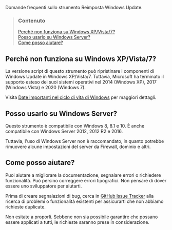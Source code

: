 Domande frequenti sullo strumento Reimposta Windows Update.


> ### Contenuto
> 
> [Perché non funziona su Windows XP/Vista/7?](#perché-non-funziona-su-windows-xpvista7) <br />
> [Posso usarlo su Windows Server?](#posso-usarlo-su-windows-server) <br />
> [Come posso aiutare?](#come-posso-aiutare)


## Perché non funziona su Windows XP/Vista/7?

La versione script di questo strumento può ripristinare i componenti di Windows Update in Windows XP/Vista/7. Tuttavia, Microsoft ha terminato il supporto esteso dei suoi sistemi operativi nel 2014 (Windows XP), 2017 (Windows Vista) e 2020 (Windows 7).

Visita [Date importanti nel ciclo di vita di Windows](https://support.microsoft.com/it-it/kb/13853) per maggiori dettagli.


## Posso usarlo su Windows Server?

Questo strumento è compatibile con Windows 8, 8.1 e 10. È anche compatibile con Windows Server 2012, 2012 R2 e 2016.

Tuttavia, l'uso di Windows Server non è raccomandato, in quanto potrebbe rimuovere alcune impostazioni del server da Firewall, dominio e altri.


## Come posso aiutare?

Puoi aiutare a migliorare la documentazione, segnalare errori o richiedere funzionalità. Può persino correggere errori tipografici. Non pensare di dover essere uno sviluppatore per aiutarti.

Prima di creare segnalazioni di bug, cerca in [GitHub Issue Tracker](https://github.com/ManuelGil/Reset-Windows-Update-Tool/issues) alla ricerca di problemi o funzionalità esistenti per assicurarti che non abbiamo richieste duplicate.

Non esitate a proporli. Sebbene non sia possibile garantire che possano essere applicati a tutti, le richieste saranno prese in considerazione.
